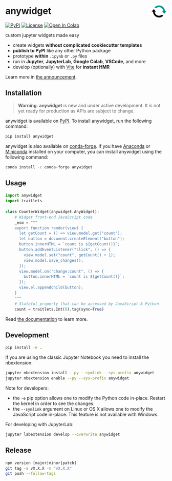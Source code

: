 # anywidget <a href="https://github.com/manzt/anywidget"><img align="right" src="https://raw.githubusercontent.com/manzt/anywidget/main/docs/public/favicon.svg" height="38"></img></a>

[![PyPI](https://img.shields.io/pypi/v/anywidget.svg?color=green)](https://pypi.org/project/anywidget)
[![License](https://img.shields.io/pypi/l/anywidget.svg?color=green)](https://github.com/manzt/anywidget/raw/main/LICENSE)
[![Open In Colab](https://colab.research.google.com/assets/colab-badge.svg)](https://colab.research.google.com/github/manzt/anywidget/blob/main/examples/Counter.ipynb)

custom jupyter widgets made easy

- create widgets **without complicated cookiecutter templates**
- **publish to PyPI** like any other Python package
- prototype **within** `.ipynb` or `.py` files
- run in **Jupyter**, **JupyterLab**, **Google Colab**, **VSCode**, and more
- develop (optionally) with [Vite](https://vitejs.dev/) for **instant HMR**

Learn more in [the announcement](https://anywidget.dev/blog/introducing-anywidget).

## Installation

> **Warning**: **anywidget** is new and under active development. It is not yet ready for production as APIs are subject to change.

anywidget is available on [PyPI](https://pypi.org/project/anywidget/). To install anywidget, run the following command:

```bash
pip install anywidget
```

anywidget is also available on [conda-forge](https://anaconda.org/conda-forge/anywidget). If you have [Anaconda](https://www.anaconda.com/distribution/#download-section) or [Miniconda](https://docs.conda.io/en/latest/miniconda.html) installed on your computer, you can install anywidget using the following command:

```bash
conda install -c conda-forge anywidget
```

## Usage

```python
import anywidget
import traitlets

class CounterWidget(anywidget.AnyWidget):
    # Widget front-end JavaScript code
    _esm = """
    export function render(view) {
      let getCount = () => view.model.get("count");
      let button = document.createElement("button");
      button.innerHTML = `count is ${getCount()}`;
      button.addEventListener("click", () => {
        view.model.set("count", getCount() + 1);
        view.model.save_changes();
      });
      view.model.on("change:count", () => {
        button.innerHTML = `count is ${getCount()}`;
      });
      view.el.appendChild(button);
    }
    """
    # Stateful property that can be accessed by JavaScript & Python
    count = traitlets.Int(0).tag(sync=True)
```

Read [the documentation](https://anywidget.dev/en/getting-started) to learn more.

## Development

```bash
pip install -e .
```

If you are using the classic Jupyter Notebook you need to install the
nbextension:

```bash
jupyter nbextension install --py --symlink --sys-prefix anywidget
jupyter nbextension enable --py --sys-prefix anywidget
```

Note for developers:

- the `-e` pip option allows one to modify the Python code in-place. Restart the
  kernel in order to see the changes.
- the `--symlink` argument on Linux or OS X allows one to modify the JavaScript
  code in-place. This feature is not available with Windows.

For developing with JupyterLab:

```bash
jupyter labextension develop --overwrite anywidget
```

## Release

```bash
npm version [major|minor|patch]
git tag -a vX.X.X -m "vX.X.X"
git push --follow-tags
```

